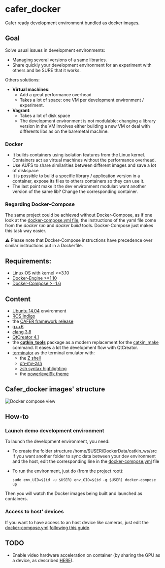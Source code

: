 # cafer_docker
Cafer ready development environment bundled as docker images.

## Goal

Solve usual issues in development environments:
- Managing several versions of a same libraries.
- Share quickly your development environment for an experiment with others and be SURE that it works.

Others solutions:
- **Virtual machines**:
    - Add a great performance overhead
    - Takes a lot of space: one VM per development environment / experiment.
- **Vagrant**:
  - Takes a lot of disk space
  - The development environment is not modulable: changing a library version in the VM involves either building a new VM or deal with differents libs as on the baremetal machine.

### **Docker**
- It builds containers using isolation features from the Linux kernel. Containers act as virtual machines without the performance overhead.
- Use AUFS to share similarities between different images and save a lot of diskspace
- It is possible to build a specific library / application version in a container, expose its files to others containers so they can use it.
- The last point make it the dev environment modular: want another version of the same lib? Change the corresponding container.

### Regarding Docker-Compose

The same project could be achieved without Docker-Compose, as if one look at the [docker-compose.yml file](https://github.com/robotsthatdream/cafer_docker/blob/master/docker-compose.yml),
the instructions of the yaml file come from the *docker run* and *docker build* tools. Docker-Compose just makes this task way easier.

**⚠** Please note that Docker-Compose instructions have precedence over similar instructions put in a Dockerfile.

## Requirements:

- Linux OS with kernel >=3.10
- [Docker-Engine >=1.10](https://docs.docker.com/engine/installation/)
- [Docker-Compose >=1.6](https://docs.docker.com/compose/install/)

## Content

- [Ubuntu 14.04](http://gnometerminator.blogspot.fr/p/introduction.html) environment
- [ROS Indigo](http://wiki.ros.org/indigo)
- the [CAFER framework release](https://github.com/robotsthatdream/cafer)
- [g++6](https://gcc.gnu.org/gcc-6/)
- [clang 3.8](http://llvm.org/releases/3.8.0/tools/clang/docs/ReleaseNotes.html)
- [QtCreator 4.1](https://blog.qt.io/blog/2016/08/25/qt-creator-4-1-0-released/)
- the [**catkin_tools**](https://catkin-tools.readthedocs.io/en/latest/) package as a modern replacement for the [catkin_make](http://wiki.ros.org/catkin/commands/catkin_make) command. It eases a lot the development flow with QtCreator.
- [terminator](http://gnometerminator.blogspot.fr/p/introduction.html) as the terminal emulator with:
    - the [Z shell](http://zsh.sourceforge.net/)
    - [oh-my-zsh](https://github.com/robbyrussell/oh-my-zsh)
    - [zsh syntax highlighting](https://github.com/zsh-users/zsh-syntax-highlighting)
    - the [powerlevel9k theme](https://github.com/bhilburn/powerlevel9k)

## Cafer_docker images' structure

![Docker compose view](http://gdurl.com/hMNV)

## How-to
### Launch demo development environment

To launch the development environment, you need:
- To create the folder structure /home/$USER/DockerData/catkin_ws/src 
  If you want another folder to sync data between your dev environment and the host, edit the corresponding line in the [docker-compose.yml](https://github.com/robotsthatdream/cafer_docker/blob/master/docker-compose.yml#L30) file
- To run the environment, just do (from the project root):

    ```Shell
    sudo env_UID=$(id -u $USER) env_GID=$(id -g $USER) docker-compose up
    ```

Then you will watch the Docker images being built and launched as containers.

### Access to host' devices
If you want to have access to an host device like cameras, just edit the [docker-compose.yml](https://github.com/robotsthatdream/cafer_docker/blob/master/docker-compose.yml) [following this guide](https://docs.docker.com/compose/compose-file/#devices).

## TODO

- Enable video hardware acceleration on container (by sharing the GPU as a device, as described [HERE](http://wiki.ros.org/docker/Tutorials/Hardware%20Acceleration)).


